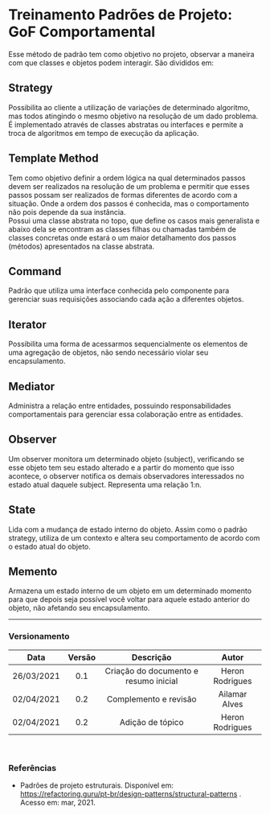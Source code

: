 # Treinamento Padrões de Projeto: GoF Comportamental

Esse método de padrão tem como objetivo no projeto, observar a maneira com que classes e objetos podem interagir. São divididos em:

## Strategy

Possibilita ao cliente a utilização de variações de determinado algoritmo, mas todos atingindo o mesmo objetivo na resolução de um dado problema. É implementado através de classes abstratas ou interfaces e permite a troca de algoritmos em tempo de execução da aplicação.

## Template Method

Tem como objetivo definir a ordem lógica na qual determinados passos devem ser realizados na resolução de um problema e permitir que esses passos possam ser realizados de formas diferentes de acordo com a situação. Onde a ordem dos passos é conhecida, mas o comportamento não pois depende da sua instância. <br>
Possui uma classe abstrata no topo, que define os casos mais generalista e abaixo dela se encontram as classes filhas ou chamadas também de classes concretas onde estará o um maior detalhamento dos passos (métodos) apresentados na classe abstrata.

## Command

Padrão que utiliza uma interface conhecida pelo componente para gerenciar suas requisições associando cada ação a diferentes objetos.

## Iterator

Possibilita uma forma de acessarmos sequencialmente os elementos de uma agregação de objetos, não sendo necessário violar seu encapsulamento.

## Mediator

Administra a relação entre entidades, possuindo responsabilidades comportamentais para gerenciar essa colaboração entre as entidades.

## Observer

Um observer monitora um determinado objeto (subject), verificando se esse objeto tem seu estado alterado e a partir do momento que isso acontece, o observer notifica os demais observadores interessados no estado atual daquele subject. Representa uma relação 1:n.

## State

Lida com a mudança de estado interno do objeto. Assim como o padrão strategy, utiliza de um contexto e altera seu comportamento de acordo com o estado atual do objeto.

## Memento

Armazena um estado interno de um objeto em um determinado momento para que depois seja possível você voltar para aquele estado anterior do objeto, não afetando seu encapsulamento.

---

### Versionamento

|    Data    | Versão |               Descrição               |      Autor      |
| :--------: | :----: | :-----------------------------------: | :-------------: |
| 26/03/2021 |  0.1   | Criação do documento e resumo inicial | Heron Rodrigues |
| 02/04/2021 |  0.2   |         Complemento e revisão         |  Ailamar Alves  |
| 02/04/2021 |  0.2   |           Adição de tópico            | Heron Rodrigues |

<br>

### Referências

- Padrões de projeto estruturais. Disponível em: https://refactoring.guru/pt-br/design-patterns/structural-patterns . Acesso em: mar, 2021.

